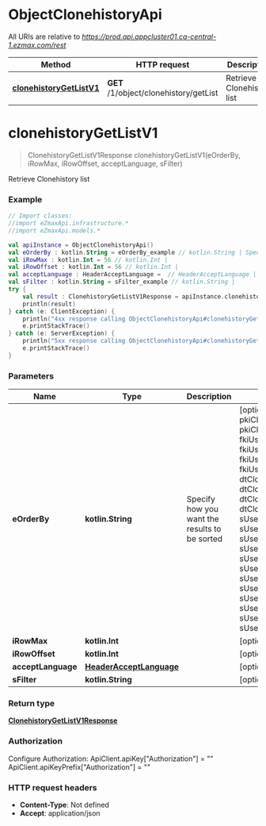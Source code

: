 # ObjectClonehistoryApi

All URIs are relative to *https://prod.api.appcluster01.ca-central-1.ezmax.com/rest*

Method | HTTP request | Description
------------- | ------------- | -------------
[**clonehistoryGetListV1**](ObjectClonehistoryApi.md#clonehistoryGetListV1) | **GET** /1/object/clonehistory/getList | Retrieve Clonehistory list


<a id="clonehistoryGetListV1"></a>
# **clonehistoryGetListV1**
> ClonehistoryGetListV1Response clonehistoryGetListV1(eOrderBy, iRowMax, iRowOffset, acceptLanguage, sFilter)

Retrieve Clonehistory list



### Example
```kotlin
// Import classes:
//import eZmaxApi.infrastructure.*
//import eZmaxApi.models.*

val apiInstance = ObjectClonehistoryApi()
val eOrderBy : kotlin.String = eOrderBy_example // kotlin.String | Specify how you want the results to be sorted
val iRowMax : kotlin.Int = 56 // kotlin.Int | 
val iRowOffset : kotlin.Int = 56 // kotlin.Int | 
val acceptLanguage : HeaderAcceptLanguage =  // HeaderAcceptLanguage | 
val sFilter : kotlin.String = sFilter_example // kotlin.String | 
try {
    val result : ClonehistoryGetListV1Response = apiInstance.clonehistoryGetListV1(eOrderBy, iRowMax, iRowOffset, acceptLanguage, sFilter)
    println(result)
} catch (e: ClientException) {
    println("4xx response calling ObjectClonehistoryApi#clonehistoryGetListV1")
    e.printStackTrace()
} catch (e: ServerException) {
    println("5xx response calling ObjectClonehistoryApi#clonehistoryGetListV1")
    e.printStackTrace()
}
```

### Parameters

Name | Type | Description  | Notes
------------- | ------------- | ------------- | -------------
 **eOrderBy** | **kotlin.String**| Specify how you want the results to be sorted | [optional] [enum: pkiClonehistoryID_ASC, pkiClonehistoryID_DESC, fkiUserIDCloning_ASC, fkiUserIDCloning_DESC, fkiUserIDCloned_ASC, fkiUserIDCloned_DESC, dtClonehistoryFirsthit_ASC, dtClonehistoryFirsthit_DESC, dtClonehistoryLasthit_ASC, dtClonehistoryLasthit_DESC, sUserLoginnameCloning_ASC, sUserLoginnameCloning_DESC, sUserFirstnameCloning_ASC, sUserFirstnameCloning_DESC, sUserLastnameCloning_ASC, sUserLastnameCloning_DESC, sUserLoginnameCloned_ASC, sUserLoginnameCloned_DESC, sUserFirstnameCloned_ASC, sUserFirstnameCloned_DESC, sUserLastnameCloned_ASC, sUserLastnameCloned_DESC]
 **iRowMax** | **kotlin.Int**|  | [optional]
 **iRowOffset** | **kotlin.Int**|  | [optional] [default to 0]
 **acceptLanguage** | [**HeaderAcceptLanguage**](.md)|  | [optional] [enum: *, en, fr]
 **sFilter** | **kotlin.String**|  | [optional]

### Return type

[**ClonehistoryGetListV1Response**](ClonehistoryGetListV1Response.md)

### Authorization


Configure Authorization:
    ApiClient.apiKey["Authorization"] = ""
    ApiClient.apiKeyPrefix["Authorization"] = ""

### HTTP request headers

 - **Content-Type**: Not defined
 - **Accept**: application/json


